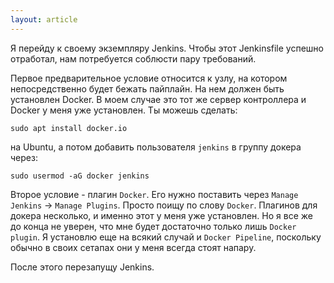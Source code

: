 ```yaml
---
layout: article
---
```

Я перейду к своему экземпляру Jenkins. Чтобы этот Jenkinsfile успешно отработал, нам потребуется соблюсти пару требований.

Первое предварительное условие относится к узлу, на котором непосредственно будет бежать пайплайн. На нем должен быть установлен Docker. В моем случае это тот же сервер контроллера и Docker у меня уже установлен. Ты можешь сделать:
```
sudo apt install docker.io
```
 на Ubuntu, а потом добавить пользователя `jenkins` в группу докера через:
 ```
 sudo usermod -aG docker jenkins
```

Второе условие - плагин `Docker`. Его нужно поставить через `Manage Jenkins` -> `Manage Plugins`. Просто поищу по слову `Docker`. Плагинов для докера несколько, и именно этот у меня уже установлен. Но я все же до конца не уверен, что мне будет достаточно только лишь `Docker plugin`. Я установлю еще на всякий случай и `Docker Pipeline`, поскольку обычно в своих сетапах они у меня всегда стоят напару.

После этого перезапущу Jenkins.

